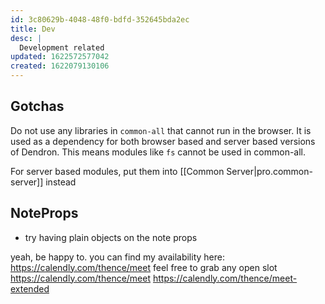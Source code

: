 ```yaml
---
id: 3c80629b-4048-48f0-bdfd-352645bda2ec
title: Dev
desc: |
  Development related
updated: 1622572577042
created: 1622079130106
---
```



## Gotchas
Do not use any libraries in `common-all` that cannot run in the browser. It is used as a dependency for both browser based and server based versions of Dendron. This means modules like `fs` cannot be used in common-all. 

For server based modules, put them into [[Common Server|pro.common-server]] instead

## NoteProps
- try having plain objects on the note props

yeah, be happy to. you can find my availability here: https://calendly.com/thence/meet
feel free to grab any open slot
https://calendly.com/thence/meet
https://calendly.com/thence/meet-extended